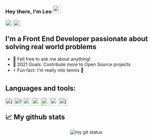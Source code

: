 ### Hey there, I'm Leo <img src="https://media.giphy.com/media/hvRJCLFzcasrR4ia7z/giphy.gif" width="25px">

<a href="https://www.linkedin.com/in/leonardo-prado-fontes-162436134/">
  <img align="left" alt="Leonardo's LinkedIN" width="22px" src="https://raw.githubusercontent.com/peterthehan/peterthehan/master/assets/linkedin.svg" />
</a>
<a href="https://open.spotify.com/user/leonardopf26">
  <img align="left" alt="Abhishek's Spotify" width="22px" src="https://raw.githubusercontent.com/peterthehan/peterthehan/master/assets/spotify.svg" />
</a>

<br />

## I'm a Front End Developer passionate about solving real world problems

- 💬 Fell free to ask me about anything!
- 🥅 2021 Goals: Contribute more to Open Source projects
- ⚡ Fun fact: I'm really into tennis 🎾

## Languages and tools:
<img align="left" alt="javascript" height="25" src="https://img.shields.io/badge/JavaScript-323330?style=for-the-badge&logo=javascript&logoColor=F7DF1E">
<img align="left" alt="typescript" height="25" src="https://img.shields.io/badge/TypeScript-007ACC?style=for-the-badge&logo=typescript&logoColor=white">
<img align="left" alt="react" height="25" src="https://img.shields.io/badge/React-20232A?style=for-the-badge&logo=react&logoColor=61DAFB">
<img align="left" alt="react native" height="25" src="https://img.shields.io/badge/React_Native-20232A?style=for-the-badge&logo=react&logoColor=61DAFB">
<img align="left" alt="html" height="25" src="https://img.shields.io/badge/HTML5-E34F26?style=for-the-badge&logo=html5&logoColor=white">
<img align="left" alt="yarn" height="25" src="https://img.shields.io/badge/Yarn-2C8EBB?style=for-the-badge&logo=yarn&logoColor=white">
<img align="left" alt="jest" height="25" src="https://img.shields.io/badge/Jest-C21325?style=for-the-badge&logo=jest&logoColor=white">

<br />

## 📈 My github stats
<p align="center"> <img src="https://github-readme-stats.vercel.app/api?username=leonardof26&show_icons=true&theme=material-palenight&hide=stars" alt="my git status" />

<!---
leonardof26/leonardof26 is a ✨ special ✨ repository because its `README.md` (this file) appears on your GitHub profile.
You can click the Preview link to take a look at your changes.
--->